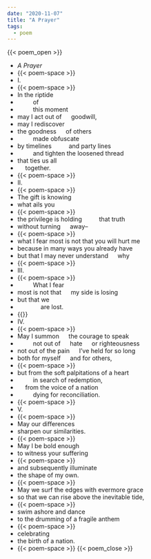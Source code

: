 ```yaml
---
date: "2020-11-07"
title: "A Prayer"
tags:
  - poem
---
```

  
{{< poem_open >}}
* *A Prayer*
* {{< poem-space >}}
* I.
* {{< poem-space >}}
* In the riptide
* &emsp; &emsp; of 
* &emsp; &emsp; this moment
* may I act out of &emsp;	goodwill,
* may I rediscover
* the goodness &emsp; of others
* &emsp; &emsp; made obfuscate
* by timelines &emsp; &emsp; and party lines
* &emsp; &emsp; and tighten the loosened thread
* that ties us all
* &emsp; together.
* {{< poem-space >}}
* II.
* {{< poem-space >}}
* The gift is knowing
* what ails you
* {{< poem-space >}}
* the privilege is holding &emsp; &emsp;	that truth
* without turning &emsp; away–
* {{< poem-space >}}
* what I fear most is not that you will hurt me
* because in many ways you already have
* but that I may never understand	&emsp; why
* {{< poem-space >}}
* III. 
* {{< poem-space >}}
* &emsp; &emsp; What I fear
* most is not that &emsp;	my side is losing
* but that we
* &emsp; &emsp; &emsp; are lost.
* {{<poem-space >}}
* IV. 
* {{< poem-space >}}
* May I summon &emsp;	the courage to speak
* &emsp; &emsp; not out of &emsp; hate &emsp; or righteousness
* not out of the pain	&emsp; I’ve held for so long
* both for myself &emsp;	and for others,
* {{< poem-space >}}
* but from the soft palpitations of a heart
* &emsp; &emsp; in search of redemption,
* &emsp; from the voice of a nation 
* &emsp; &emsp; dying for reconciliation.
* {{< poem-space >}}
* V. 
* {{< poem-space >}}
* May our differences
* sharpen our similarities.
* {{< poem-space >}}
* May I be bold enough
* to witness your suffering
* {{< poem-space >}}
* and subsequently illuminate 
* the shape of my own.
* {{< poem-space >}}
* May we surf the edges with evermore grace
* so that we can rise above the inevitable tide,
* {{< poem-space >}}
* swim ashore and dance 
* to the drumming of a fragile anthem
* {{< poem-space >}}
* celebrating
* the birth of a nation.
* {{< poem-space >}}
{{< poem_close >}}